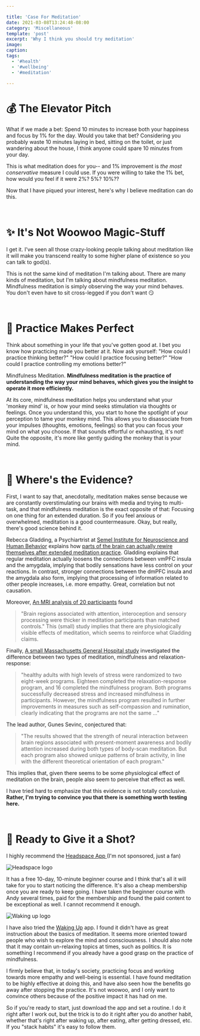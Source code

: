 ```yaml
---

title: 'Case For Meditation'
date: 2021-03-08T13:24:48-08:00
category: 'Miscellaneous'
template: 'post'
excerpt: 'Why I think you should try meditation'
image: 
caption:
tags:
  - '#health'
  - '#wellbeing'
  - '#meditation'
  
---
```

# 💰 The Elevator Pitch
What if we made a bet: Spend 10 minutes to increase both your happiness and focus by 1% for the day. Would you take that bet? Considering you probably waste 10 minutes laying in bed, sitting on the toilet, or just wandering about the house, I think anyone could spare 10 minutes from your day. 

This is what meditation does for you-- and 1% improvement is *the most conservative* measure I could use. If you were willing to take the 1% bet, how would you feel if it were 2%? 5%? 10%??

Now that I have piqued your interest, here's why I believe meditation can do this.

<br/>

# ✨ It's Not Woowoo Magic-Stuff
I get it. I've seen all those crazy-looking people talking about meditation like it will make you transcend reality to some higher plane of existence so you can talk to god(s).

This is not the same kind of meditation I'm talking about. There are many kinds of meditation, but I'm talking about mindfulness meditation. Mindfulness meditation is simply observing the way your mind behaves. You don't even have to sit cross-legged if you don't want 😏

<br/>

# 💃 Practice Makes Perfect
Think about something in your life that you've gotten good at. I bet you know how practicing made you better at it. Now ask yourself: "How could I practice thinking better?" "How could I practice focusing better?" "How could I practice controlling my emotions better?"

Mindfulness Meditation. **Mindfulness meditation is the practice of understanding the way your mind behaves, which gives you the insight to operate it more efficiently.**

At its core, mindfulness meditation helps you understand what your 'monkey mind' is, or how your mind seeks stimulation via thoughts or feelings. Once you understand this, you start to hone the spotlight of your perception to tame your monkey mind. This allows you to disassociate from your impulses (thoughts, emotions, feelings) so that you can focus your mind on what you choose. If that sounds effortful or exhausting, it's not! Quite the opposite, it's more like gently guiding the monkey that is your mind.
 
<br/>

# 🤔 Where's the Evidence?
First, I want to say that, anecdotally, meditation makes sense because we are constantly overstimulating our brains with media and trying to multi-task, and that mindfulness meditation is the exact opposite of that: Focusing on one thing for an extended duration. So if you feel anxious or overwhelmed, meditation is a good countermeasure. Okay, but really, there's good science behind it.

Rebecca Gladding, a Psychiartrist at [Semel Institute for Neuroscience and Human Behavior](https://www.doximity.com/pub/rebecca-gladding-md) explains how [parts of the brain can actually rewire themselves after extended meditation practice](https://www.psychologytoday.com/us/blog/use-your-mind-change-your-brain/201305/is-your-brain-meditation). Gladding explains that regular meditation actually loosens the connections between vmPFC insula and the amygdala, implying that bodily sensations have less control on your reactions. In contrast, stronger connections between the dmPFC insula and the amygdala also form, implying that processing of information related to other people increases, i.e. more empathy. Great, correlation but not causation.

Moreover, [An MRI analysis of 20 participants](https://www.ncbi.nlm.nih.gov/pmc/articles/PMC1361002/) found 
> "Brain regions associated with attention, interoception and sensory processing were thicker in meditation participants than matched controls." This (small) study implies that there are physiologically visible effects of meditation, which seems to reinforce what Gladding claims.

Finally, [A small Massachusetts General Hospital study](https://news.harvard.edu/gazette/story/2018/06/mindfulness-meditation-and-relaxation-response-affect-brain-differently/) investigated the difference between two types of meditation, mindfulness and relaxation-response: 

> "healthy adults with high levels of stress were randomized to two eight-week programs. Eighteen completed the relaxation-response program, and 16 completed the mindfulness program. Both programs successfully decreased stress and increased mindfulness in participants. However, the mindfulness program resulted in further improvements in measures such as self-compassion and rumination, clearly indicating that the programs are not the same ..." 

The lead author, Gunes Sevinc, conjectured that: 

> "The results showed that the strength of neural interaction between brain regions associated with present-moment awareness and bodily attention increased during both types of body-scan meditation. But each program also showed unique patterns of brain activity, in line with the different theoretical orientation of each program."
 
This implies that, given there seems to be some physiological effect of meditation on the brain, people also seem to perceive that effect as well.

I have tried hard to emphasize that this evidence is not totally conclusive. **Rather, I'm trying to convince you that there is something worth testing here.**
 
<br/>

# 🤩 Ready to Give it a Shot?
I highly recommend the [Headspace App ](https://www.headspace.com/headspace-meditation-app) (I'm not sponsored, just a fan)

![Headspace logo](https://external-content.duckduckgo.com/iu/?u=https%3A%2F%2Fgood4younutrition.com.au%2Fwp-content%2Fuploads%2F2017%2F03%2Fheadspace-app.png&f=1&nofb=1)

It has a free 10-day, 10-minute beginner course and I think that's all it will take for you to start noticing the difference. It's also a cheap membership once you are ready to keep going. I have taken the beginner course with Andy several times, paid for the membership and found the paid content to be exceptional as well. I cannot recommend it enough.

![Waking up logo](https://external-content.duckduckgo.com/iu/?u=https%3A%2F%2Fbiohackstack.com%2Fwp-content%2Fuploads%2F2019%2F10%2Fwaking-up-app.png&f=1&nofb=1)

I have also tried the [Waking Up](https://www.wakingup.com/) app. I found it didn't have as great instruction about the basics of meditation. It seems more oriented toward people who wish to explore the mind and consciousness. I should also note that it may contain un-relaxing topics at times, such as politics. It is something I recommend if you already have a good grasp on the practice of mindfulness.

I firmly believe that, in today's society, practicing focus and working towards more empathy and well-being is essential. I have found meditation to be highly effective at doing this, and have also seen how the benefits go away after stopping the practice. It's not woowoo, and I only want to convince others because of the positive impact it has had on me. 

So if you're ready to start, just download the app and set a routine. I do it right after I work out, but the trick is to do it right after you do another habit, whether that's right after waking up, after eating, after getting dressed, etc. If you "stack habits" it's easy to follow them.